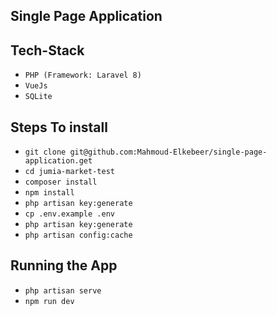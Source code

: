 ## Single Page Application

## Tech-Stack
- `PHP (Framework: Laravel 8)`
- `VueJs`
- `SQLite`

## Steps To install

- `git clone git@github.com:Mahmoud-Elkebeer/single-page-application.get`
- `cd jumia-market-test`
- `composer install` 
- `npm install`
- `php artisan key:generate`
- `cp .env.example .env`
- `php artisan key:generate`
- `php artisan config:cache`

## Running the App 
- `php artisan serve` 
- `npm run dev` 

